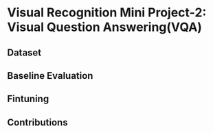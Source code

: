 # Visual Recognition Mini Project-2: Visual Question Answering(VQA)
## Dataset

## Baseline Evaluation

## Fintuning

## Contributions
